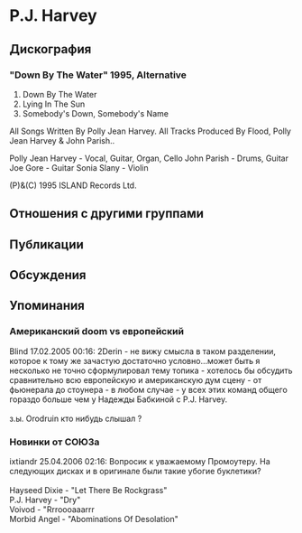# P.J. Harvey



## Дискография

### "Down By The Water" 1995, Alternative

1. Down By The Water
2. Lying In The Sun
3. Somebody's Down, Somebody's Name

All Songs Written By Polly Jean Harvey.
All Tracks Produced By Flood, 
Polly Jean Harvey & John Parish..

Polly Jean Harvey - Vocal, Guitar, Organ, Cello
John Parish - Drums, Guitar
Joe Gore - Guitar
Sonia Slany - Violin

(P)&(C) 1995 ISLAND Records Ltd.


## Отношения с другими группами


## Публикации


## Обсуждения


## Упоминания

### Американский doom vs европейский

Blind 17.02.2005 00:16:
2Derin - не вижу смысла в таком разделении, которое к тому же зачастую достаточно условно...может быть я несколько не точно  сформулировал  тему топика - хотелось бы обсудить сравнительно всю европейскую и американскую дум сцену - от фьюнерала до стоунера - в любом случае  - у всех этих команд общего гораздо больше чем у Надежды Бабкиной с P.J. Harvey.<BR><BR>з.ы.  Orodruin  кто нибудь слышал ? 

### Новинки от СОЮЗа

ixtiandr 25.04.2006 02:16:
Вопросик к уважаемому Промоутеру. На следующих дисках и в оригинале были такие убогие буклетики?<BR><BR>Hayseed Dixie - "Let There Be Rockgrass"<BR>P.J. Harvey - "Dry"<BR>Voivod - "Rrroooaaarrr<BR>Morbid Angel - "Abominations Of Desolation"

